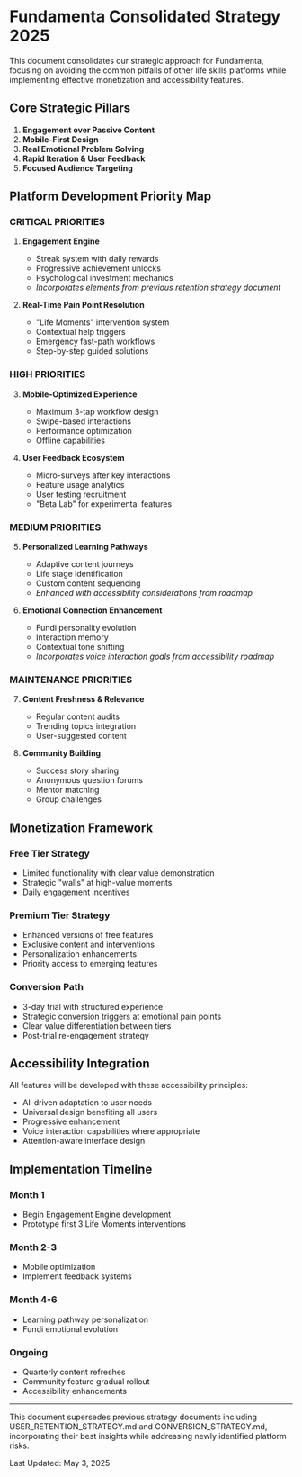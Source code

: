 # Fundamenta Consolidated Strategy 2025

This document consolidates our strategic approach for Fundamenta, focusing on avoiding the common pitfalls of other life skills platforms while implementing effective monetization and accessibility features.

## Core Strategic Pillars

1. **Engagement over Passive Content**
2. **Mobile-First Design**
3. **Real Emotional Problem Solving**
4. **Rapid Iteration & User Feedback**
5. **Focused Audience Targeting**

## Platform Development Priority Map

### CRITICAL PRIORITIES

1. **Engagement Engine**
   - Streak system with daily rewards
   - Progressive achievement unlocks
   - Psychological investment mechanics
   - *Incorporates elements from previous retention strategy document*

2. **Real-Time Pain Point Resolution**
   - "Life Moments" intervention system
   - Contextual help triggers
   - Emergency fast-path workflows
   - Step-by-step guided solutions

### HIGH PRIORITIES

3. **Mobile-Optimized Experience**
   - Maximum 3-tap workflow design
   - Swipe-based interactions
   - Performance optimization
   - Offline capabilities

4. **User Feedback Ecosystem**
   - Micro-surveys after key interactions
   - Feature usage analytics
   - User testing recruitment
   - "Beta Lab" for experimental features

### MEDIUM PRIORITIES

5. **Personalized Learning Pathways**
   - Adaptive content journeys
   - Life stage identification
   - Custom content sequencing
   - *Enhanced with accessibility considerations from roadmap*

6. **Emotional Connection Enhancement**
   - Fundi personality evolution
   - Interaction memory
   - Contextual tone shifting
   - *Incorporates voice interaction goals from accessibility roadmap*

### MAINTENANCE PRIORITIES

7. **Content Freshness & Relevance**
   - Regular content audits
   - Trending topics integration
   - User-suggested content

8. **Community Building**
   - Success story sharing
   - Anonymous question forums
   - Mentor matching
   - Group challenges

## Monetization Framework

### Free Tier Strategy
- Limited functionality with clear value demonstration
- Strategic "walls" at high-value moments
- Daily engagement incentives

### Premium Tier Strategy
- Enhanced versions of free features
- Exclusive content and interventions
- Personalization enhancements
- Priority access to emerging features

### Conversion Path
- 3-day trial with structured experience
- Strategic conversion triggers at emotional pain points
- Clear value differentiation between tiers
- Post-trial re-engagement strategy

## Accessibility Integration

All features will be developed with these accessibility principles:
- AI-driven adaptation to user needs
- Universal design benefiting all users
- Progressive enhancement
- Voice interaction capabilities where appropriate
- Attention-aware interface design

## Implementation Timeline

### Month 1
- Begin Engagement Engine development
- Prototype first 3 Life Moments interventions

### Month 2-3
- Mobile optimization
- Implement feedback systems

### Month 4-6
- Learning pathway personalization
- Fundi emotional evolution

### Ongoing
- Quarterly content refreshes
- Community feature gradual rollout
- Accessibility enhancements

---

This document supersedes previous strategy documents including USER_RETENTION_STRATEGY.md and CONVERSION_STRATEGY.md, incorporating their best insights while addressing newly identified platform risks.

Last Updated: May 3, 2025
